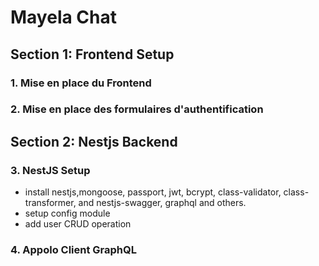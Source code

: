 # Mayela Chat

## Section 1: Frontend Setup

### 1. Mise en place du Frontend

### 2. Mise en place des formulaires d'authentification

## Section 2: Nestjs Backend

### 3. NestJS Setup

- install nestjs,mongoose, passport, jwt, bcrypt, class-validator, class-transformer, and nestjs-swagger, graphql and others.
- setup config module
- add user CRUD operation

### 4. Appolo Client GraphQL
